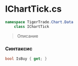 
# IChartTick.cs
```csharp
namespace TigerTrade.Chart.Data  
    class IChartTick
```

> Описание

### Синтаксис
```csharp
bool IsBuy { get; }
```
